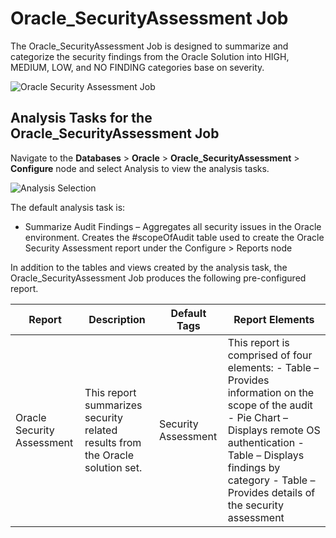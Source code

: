 # Oracle_SecurityAssessment Job

The Oracle_SecurityAssessment Job is designed to summarize and categorize the security findings from
the Oracle Solution into HIGH, MEDIUM, LOW, and NO FINDING categories base on severity.

![Oracle Security Assessment Job](/img/product_docs/accessanalyzer/11.6/accessanalyzer/solutions/databases/oracle/jobgroup46.webp)

## Analysis Tasks for the Oracle_SecurityAssessment Job

Navigate to the **Databases** > **Oracle** > **Oracle_SecurityAssessment** > **Configure** node and
select Analysis to view the analysis tasks.

![Analysis Selection](/img/product_docs/accessanalyzer/11.6/accessanalyzer/solutions/databases/oracle/jobgroup47.webp)

The default analysis task is:

- Summarize Audit Findings – Aggregates all security issues in the Oracle environment. Creates the
  #scopeOfAudit table used to create the Oracle Security Assessment report under the Configure >
  Reports node

In addition to the tables and views created by the analysis task, the Oracle_SecurityAssessment Job
produces the following pre-configured report.

| Report                     | Description                                                                   | Default Tags        | Report Elements                                                                                                                                                                                                                                   |
| -------------------------- | ----------------------------------------------------------------------------- | ------------------- | ------------------------------------------------------------------------------------------------------------------------------------------------------------------------------------------------------------------------------------------------- |
| Oracle Security Assessment | This report summarizes security related results from the Oracle solution set. | Security Assessment | This report is comprised of four elements: - Table – Provides information on the scope of the audit - Pie Chart – Displays remote OS authentication - Table – Displays findings by category - Table – Provides details of the security assessment |
